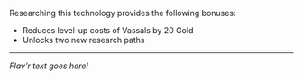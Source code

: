 Researching this technology provides the following bonuses:
* Reduces level-up costs of Vassals by 20 Gold
* Unlocks two new research paths

---

_Flav'r text goes here!_
